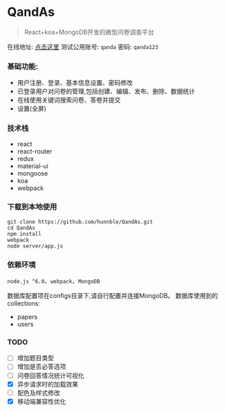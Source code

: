 # QandAs
>React+koa+MongoDB开发的微型问卷调查平台

在线地址: [点击这里](https://reactqanda.herokuapp.com/)
测试公用账号: `qanda`
密码: `qanda123`

### 基础功能:
* 用户注册、登录、基本信息设置、密码修改
* 已登录用户对问卷的管理,包括创建、编辑、发布、删除、数据统计
* 在线使用关键词搜索问卷、答卷并提交
* 设置(全屏)

### 技术栈
* react
* react-router
* redux
* material-ui
* mongoose
* koa
* webpack

### 下载到本地使用
```
git clone https://github.com/hunnble/QandAs.git
cd QandAs
npm install
webpack
node server/app.js
```

### 依赖环境
`node.js ^6.0`、`webpack`、`MongoDB`

数据库配置项在configs目录下,请自行配置并连接MongoDB。
数据库使用到的collections:
* papers
* users

### TODO
* [ ] 增加题目类型
* [ ] 增加是否必答选项
* [ ] 问卷回答情况统计可视化
* [x] 异步请求时的加载效果
* [ ] 配色及样式修改
* [x] 移动端兼容性优化
